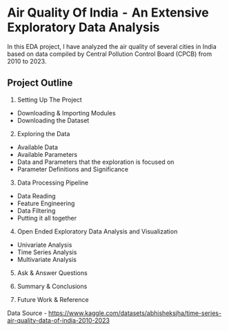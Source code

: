 # Air Quality Of India  -  An Extensive Exploratory Data Analysis

In this EDA project, I have analyzed the air quality of several cities in India based on data compiled by Central Pollution Control Board (CPCB) from 2010 to 2023.

## Project Outline

1. Setting Up The Project
- Downloading & Importing Modules
- Downloading the Dataset

2. Exploring the Data
- Available Data
- Available Parameters
- Data and Parameters that the exploration is focused on
- Parameter Definitions and Significance

3. Data Processing Pipeline
- Data Reading
- Feature Engineering
- Data Filtering
- Putting it all together
  
4. Open Ended Exploratory Data Analysis and Visualization
- Univariate Analysis
- Time Series Analysis
- Multivariate Analysis

5. Ask & Answer Questions

6. Summary & Conclusions

7. Future Work & Reference


Data Source - https://www.kaggle.com/datasets/abhisheksjha/time-series-air-quality-data-of-india-2010-2023

